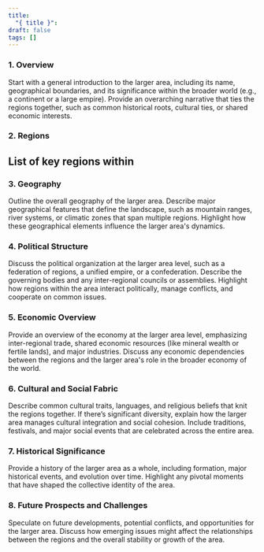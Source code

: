 ```yaml
---
title:
  "{ title }": 
draft: false
tags: []
---
```

### 1. **Overview**

Start with a general introduction to the larger area, including its name, geographical boundaries, and its significance within the broader world (e.g., a continent or a large empire). Provide an overarching narrative that ties the regions together, such as common historical roots, cultural ties, or shared economic interests.

### 2. **Regions**

List of key regions within
- 

### 3. **Geography**

Outline the overall geography of the larger area. Describe major geographical features that define the landscape, such as mountain ranges, river systems, or climatic zones that span multiple regions. Highlight how these geographical elements influence the larger area's dynamics.

### 4. **Political Structure**

Discuss the political organization at the larger area level, such as a federation of regions, a unified empire, or a confederation. Describe the governing bodies and any inter-regional councils or assemblies. Highlight how regions within the area interact politically, manage conflicts, and cooperate on common issues.

### 5. **Economic Overview**

Provide an overview of the economy at the larger area level, emphasizing inter-regional trade, shared economic resources (like mineral wealth or fertile lands), and major industries. Discuss any economic dependencies between the regions and the larger area's role in the broader economy of the world.

### 6. **Cultural and Social Fabric**

Describe common cultural traits, languages, and religious beliefs that knit the regions together. If there’s significant diversity, explain how the larger area manages cultural integration and social cohesion. Include traditions, festivals, and major social events that are celebrated across the entire area.

### 7. **Historical Significance**

Provide a history of the larger area as a whole, including formation, major historical events, and evolution over time. Highlight any pivotal moments that have shaped the collective identity of the area.

### 8. **Future Prospects and Challenges**

Speculate on future developments, potential conflicts, and opportunities for the larger area. Discuss how emerging issues might affect the relationships between the regions and the overall stability or growth of the area.